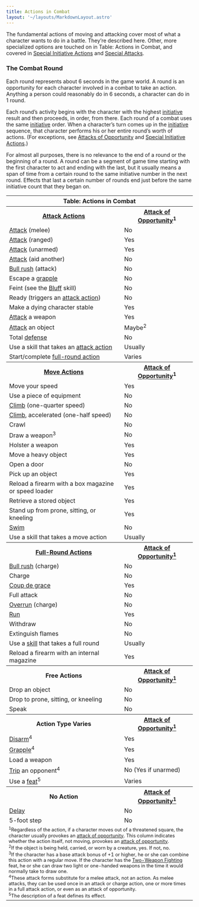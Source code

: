 ```yaml
---
title: Actions in Combat
layout: '~/layouts/MarkdownLayout.astro'
---
```

The fundamental actions of moving and attacking cover most of what a character
wants to do in a battle. They’re described here. Other, more specialized
options are touched on in Table: Actions in Combat, and covered in [Special Initiative Actions](/modern.d20.srd/combat/special.initiative.actions) and
[Special Attacks](/modern.d20.srd/combat/index).

### The Combat Round

Each round represents about 6 seconds in the game world. A round is an
opportunity for each character involved in a combat to take an action.
Anything a person could reasonably do in 6 seconds, a character can do in 1
round.

Each round’s activity begins with the character with the highest
[initiative](/modern.d20.srd/combat/initiative) result and then proceeds, in
order, from there. Each round of a combat uses the same
[initiative](/modern.d20.srd/combat/initiative) order. When a character’s turn
comes up in the [initiative](/modern.d20.srd/combat/initiative) sequence, that
character performs his or her entire round’s worth of actions. (For
exceptions, see [Attacks of Opportunity](/modern.d20.srd/combat/attacks.of.opportunity) and [Special Initiative Actions](/modern.d20.srd/combat/special.initiative.actions).)

For almost all purposes, there is no relevance to the end of a round or the
beginning of a round. A round can be a segment of game time starting with the
first character to act and ending with the last, but it usually means a span
of time from a certain round to the same initiative number in the next round.
Effects that last a certain number of rounds end just before the same
initiative count that they began on.


<table> <tr><th colspan="2"> Table: Actions in Combat </th></tr> <tr><th> <a href="/modern.d20.srd/combat/attack.actions">Attack Actions</a></th> <th> <a href="/modern.d20.srd/combat/attacks.of.opportunity">Attack of Opportunity</a><sup>1</sup> </th> </tr> <tr><td><a href="/modern.d20.srd/combat/attack.roll">Attack</a> (melee)</td> <td> No</td></tr> <tr class="shaded"><td><a href="/modern.d20.srd/combat/attack.roll">Attack</a> (ranged)</td> <td> Yes</td></tr> <tr><td><a href="/modern.d20.srd/combat/attack.roll">Attack</a> (unarmed)</td> <td> Yes</td></tr> <tr class="shaded"><td><a href="/modern.d20.srd/combat/aid.another">Attack</a> (aid another)</td> <td> No</td></tr> <tr><td><a href="/modern.d20.srd/combat/bull.rush">Bull rush</a> (attack)</td> <td> No</td></tr> <tr class="shaded"><td>Escape a <a href="/modern.d20.srd/combat/grapple">grapple</a></td> <td> No</td></tr> <tr><td>Feint (see the <a href="/modern.d20.srd/skills/bluff">Bluff</a> skill)</td> <td> No</td></tr> <tr class="shaded"><td>Ready (triggers an <a href="/modern.d20.srd/combat/attack.actions">attack action</a>)</td> <td> No</td></tr> <tr><td>Make a dying character stable</td><td> Yes</td></tr> <tr class="shaded"><td><a href="/modern.d20.srd/combat/attack.roll">Attack</a> a weapon</td> <td> Yes</td></tr> <tr><td><a href="/modern.d20.srd/combat/attack.roll">Attack</a> an object</td> <td> Maybe<sup>2</sup></td></tr> <tr class="shaded"><td>Total <a href="/modern.d20.srd/combat/defense">defense</a></td> <td> No</td></tr> <tr><td>Use a skill that takes an <a href="/modern.d20.srd/combat/attack.roll">attack action</a></td> <td> Usually</td></tr> <tr class="shaded"><td>Start/complete <a href="/modern.d20.srd/combat/full.round.actions">full-round action</a></td> <td> Varies</td></tr> <tr><th><a href="/modern.d20.srd/combat/move.actions">Move Actions</a></th><th> <a href="/modern.d20.srd/combat/attacks.of.opportunity">Attack of Opportunity</a><sup>1</sup></th> </tr> <tr><td>Move your speed</td><td> Yes</td></tr> <tr class="shaded"><td>Use a piece of equipment</td><td> No</td></tr> <tr><td><a href="/modern.d20.srd/skills/climb">Climb</a> (one-quarter speed)</td> <td> No</td></tr> <tr class="shaded"><td><a href="/modern.d20.srd/skills/climb">Climb</a>, accelerated (one-half speed)</td> <td> No</td></tr> <tr><td>Crawl</td><td> No</td></tr> <tr class="shaded"><td>Draw a weapon<sup>3</sup></td><td> No</td></tr> <tr><td>Holster a weapon</td><td> Yes</td></tr> <tr class="shaded"><td>Move a heavy object</td><td> Yes</td></tr> <tr><td>Open a door</td><td> No</td></tr> <tr class="shaded"><td>Pick up an object</td><td> Yes</td></tr> <tr><td>Reload a firearm with a box magazine or speed loader</td><td> Yes</td></tr> <tr class="shaded"><td>Retrieve a stored object</td><td> Yes</td></tr> <tr><td>Stand up from prone, sitting, or kneeling</td><td> Yes</td></tr> <tr class="shaded"><td><a href="/modern.d20.srd/skills/swim">Swim</a></td> <td> No</td></tr> <tr><td>Use a skill that takes a move action</td><td> Usually</td></tr> <tr><th><a href="/modern.d20.srd/combat/full.round.actions">Full-Round Actions</a></th><th> <a href="/modern.d20.srd/combat/attacks.of.opportunity">Attack of Opportunity<sup>1</sup></a></th> </tr> <tr><td><a href="/modern.d20.srd/combat/bull.rush">Bull rush</a> (charge)</td> <td> No</td></tr> <tr class="shaded"><td>Charge</td><td> No</td></tr> <tr><td><a href="/modern.d20.srd/combat/helpless.defenders">Coup de grace</a></td> <td> Yes</td></tr> <tr class="shaded"><td>Full attack</td><td> No</td></tr> <tr><td><a href="/modern.d20.srd/combat/overrun">Overrun</a> (charge)</td> <td> No</td></tr> <tr class="shaded"><td><a href="/modern.d20.srd/combat/move.actions">Run</a></td> <td> Yes</td></tr> <tr><td>Withdraw</td><td> No</td></tr> <tr class="shaded"><td>Extinguish flames</td><td> No</td></tr> <tr><td>Use a <a href="/modern.d20.srd/skills">skill</a> that takes a full round</td> <td> Usually</td></tr> <tr class="shaded"><td>Reload a firearm with an internal magazine</td><td> Yes</td></tr> <tr><th>Free Actions</th><th> <a href="/modern.d20.srd/combat/attacks.of.opportunity">Attack of Opportunity<sup>1</sup></a></th> </tr> <tr><td>Drop an object</td><td> No</td></tr> <tr class="shaded"><td>Drop to prone, sitting, or kneeling</td><td> No</td></tr> <tr><td>Speak</td><td> No</td></tr> <tr><th>Action Type Varies</th><th> <a href="/modern.d20.srd/combat/attacks.of.opportunity">Attack of Opportunity<sup>1</sup></a></th> </tr> <tr><td><a href="/modern.d20.srd/combat/disarm">Disarm</a><sup>4</sup></td> <td> Yes</td></tr> <tr class="shaded"><td><a href="/modern.d20.srd/combat/grapple">Grapple</a><sup>4</sup></td> <td> Yes</td></tr> <tr><td>Load a weapon</td><td> Yes</td></tr> <tr class="shaded"><td><a href="/modern.d20.srd/combat/trip">Trip</a> an opponent<sup>4</sup></td> <td> No (Yes if unarmed)</td></tr> <tr><td>Use a <a href="/modern.d20.srd/feats">feat</a><sup>5</sup></td> <td> Varies</td></tr> <tr><th>No Action</th><th> <a href="/modern.d20.srd/combat/attacks.of.opportunity">Attack of Opportunity<sup>1</sup></a></th> </tr> <tr><td><a href="/modern.d20.srd/combat/special.initiative.actions">Delay</a></td> <td> No</td></tr> <tr class="shaded"><td>5-foot step</td><td> No </td></tr> <tr><td colspan="2" style="font-size: .8em; text-align: left"> <sup>1</sup>Regardless of the action, if a character moves out of a threatened square, the character usually provokes an <a href="/modern.d20.srd/combat/attacks.of.opportunity">attack of opportunity</a>. This column indicates whether the action itself, not moving, provokes an <a href="/modern.d20.srd/combat/attacks.of.opportunity">attack of opportunity</a>.<br/> <sup>2</sup>If the object is being held, carried, or worn by a creature, yes. If not, no.<br/> <sup>3</sup>If the character has a base attack bonus of +1 or higher, he or she can combine this action with a regular move. If the character has the <a href="/modern.d20.srd/feats/two.weapon.fighting">Two-Weapon Fighting</a> feat, he or she can draw two light or one-handed weapons in the time it would normally take to draw one.<br/> <sup>4</sup>These attack forms substitute for a melee attack, not an action. As melee attacks, they can be used once in an attack or charge action, one or more times in a full attack action, or even as an attack of opportunity.<br/> <sup>5</sup>The description of a feat defines its effect.</td></tr> </table>



